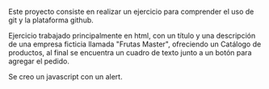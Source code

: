 Este proyecto consiste en realizar un ejercicio para comprender el uso de git y la plataforma github.

Ejercicio trabajado principalmente en html, con un título y una descripción de una empresa ficticia llamada "Frutas Master", ofreciendo un Catálogo de productos, al final se encuentra un cuadro de texto junto a un botón para agregar el pedido.

Se creo un javascript con un alert.